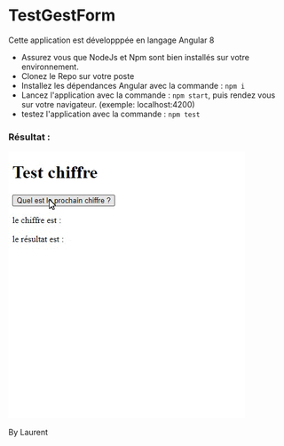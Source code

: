 # TestGestForm

Cette application est développpée en langage Angular 8

- Assurez vous que NodeJs et Npm sont bien installés sur votre environnement.
- Clonez le Repo sur votre poste
- Installez les dépendances Angular avec la commande : `npm i`
- Lancez l'application avec la commande : `npm start`, puis rendez vous sur votre navigateur. (exemple: localhost:4200) 
- testez l'application avec la commande : `npm test`


### Résultat : 

![Exemple1](testAppli.gif)

By Laurent
